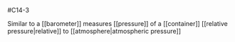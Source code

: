 #C14-3 

Similar to a [[barometer]] measures [[pressure]] of a [[container]] [[relative pressure|relative]] to [[atmosphere|atmospheric pressure]]  